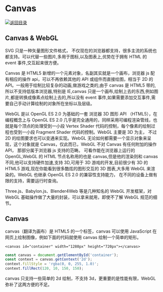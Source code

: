 # Canvas

[![&#x8FD4;&#x56DE;&#x76EE;&#x5F55;](https://i.postimg.cc/JzFTMvjF/image.png)](https://github.com/wx-chevalier/Awesome-CheatSheets)

## Canvas & WebGL

SVG 只是一种矢量图形文件格式， 不仅现在的浏览器都支持，很多主流的系统也都支持。可以代替一些图片,多用于图标,以及图表上,优势在于拥有 HTML 的 event 事件,交互起来很方便。

Canvas 是 HTML5 新增的一个元素对象，名副其实就是一个画布，浏览器 js 配有相应的操作 api，可以不再依赖其他的 API 或组件而直接绘图，相当于 2D 的 API。一般用于绘制比较复杂的动画,做游戏之类的,由于 canvas 是 HTML5 带的,所以不支持低版本浏览器,特别是 IE,canvas 只是一个画布,绘制上去的东西,例如图片,都是转换成像素点绘制上去的,所以没有 event 事件,如果需要添加交互事件,需要自己手动计算绘制的对象所在坐标以及层级。

WebGL 是以 OpenGL ES 2.0 为基础的一套 浏览器 3D 图形 API （HTML5），在编程概念上与 OpenGL ES 2.0 几乎是完全通用的，同样采用可编程渲染管线，也就是每个顶点的处理受到一小段 Vertex Shader 代码的控制，每个像素的绘制过程也受到一小段 Fragment Shader 代码的控制。WebGL 主要是 3D 为主， 不过 2D 的绘图要求也可以变通来实现。WebGL 无论如何都需要一个显示对象来呈现，这个对象就是 Canvas，仅此而已，WebGL 不对 Canvas 有任何附加的操作 API， 那部分属于浏览器 js 支持的范畴。 可看作能在浏览器上运行的 OpenGL,WebGL 的 HTML 节点名称用的也是 canvas,但是他的渲染则和 canvas 不同,他可以支持硬件加速,支持 3D,可用于 3D 游戏的开发,目前很少有 3D 的 HTML5 游戏,现在你能看到很多酷炫的图形交互的 3D 图表,大多用 WebGL 来渲染的。WebGL 也继承 OpenGL ES 2.0 的兼容性支持能力， 在不同的设备上做有限的支持，需要运行时查询。

Three.js、Babylon.js、Blender4Web 等是几种知名的 WebGL 开发框架，对 WebGL 基础操作做了大量的封装，可以拿来就用，即使不了解 WebGL 规范的细节。

## Canvas

canvas（翻译为画布）是 HTML5 的一个标签，canvas 可以使用 JavaScript 在网页上绘制图像，例如下面的代码就使用 canvas 绘制一个简单的矩形。

```markup
<canvas id="container" width="1280px" height="720px"></canvas>
```

```javascript
const canvas = document.getElementById('container');
const context = canvas.getContext('2d');
context.fillStyle = 'rgba(0, 0, 255, 1.0)';
context.fillRect(120, 10, 150, 150);
```

canvas 只支持一些简单的 2d 绘制，不支持 3d，更重要的是性能有限，WebGL 弥补了这两方便的不足。

